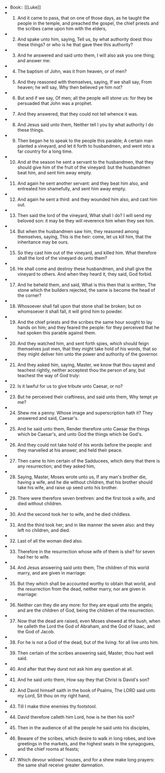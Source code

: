 - Book:: [[Luke]]
- 1. And it came to pass, that on one of those days, as he taught the people in the temple, and preached the gospel, the chief priests and the scribes came upon him with the elders,
- 2. And spake unto him, saying, Tell us, by what authority doest thou these things? or who is he that gave thee this authority?
- 3. And he answered and said unto them, I will also ask you one thing; and answer me:
- 4. The baptism of John, was it from heaven, or of men?
- 5. And they reasoned with themselves, saying, If we shall say, From heaven; he will say, Why then believed ye him not?
- 6. But and if we say, Of men; all the people will stone us: for they be persuaded that John was a prophet.
- 7. And they answered, that they could not tell whence it was.
- 8. And Jesus said unto them, Neither tell I you by what authority I do these things.
- 9. Then began he to speak to the people this parable; A certain man planted a vineyard, and let it forth to husbandmen, and went into a far country for a long time.
- 10. And at the season he sent a servant to the husbandmen, that they should give him of the fruit of the vineyard: but the husbandmen beat him, and sent him away empty.
- 11. And again he sent another servant: and they beat him also, and entreated him shamefully, and sent him away empty.
- 12. And again he sent a third: and they wounded him also, and cast him out.
- 13. Then said the lord of the vineyard, What shall I do? I will send my beloved son: it may be they will reverence him when they see him.
- 14. But when the husbandmen saw him, they reasoned among themselves, saying, This is the heir: come, let us kill him, that the inheritance may be ours.
- 15. So they cast him out of the vineyard, and killed him. What therefore shall the lord of the vineyard do unto them?
- 16. He shall come and destroy these husbandmen, and shall give the vineyard to others. And when they heard it, they said, God forbid.
- 17. And he beheld them, and said, What is this then that is written, The stone which the builders rejected, the same is become the head of the corner?
- 18. Whosoever shall fall upon that stone shall be broken; but on whomsoever it shall fall, it will grind him to powder.
- 19. And the chief priests and the scribes the same hour sought to lay hands on him; and they feared the people: for they perceived that he had spoken this parable against them.
- 20. And they watched him, and sent forth spies, which should feign themselves just men, that they might take hold of his words, that so they might deliver him unto the power and authority of the governor.
- 21. And they asked him, saying, Master, we know that thou sayest and teachest rightly, neither acceptest thou the person of any, but teachest the way of God truly:
- 22. Is it lawful for us to give tribute unto Caesar, or no?
- 23. But he perceived their craftiness, and said unto them, Why tempt ye me?
- 24. Shew me a penny. Whose image and superscription hath it? They answered and said, Caesar's.
- 25. And he said unto them, Render therefore unto Caesar the things which be Caesar's, and unto God the things which be God's.
- 26. And they could not take hold of his words before the people: and they marvelled at his answer, and held their peace.
- 27. Then came to him certain of the Sadducees, which deny that there is any resurrection; and they asked him,
- 28. Saying, Master, Moses wrote unto us, If any man's brother die, having a wife, and he die without children, that his brother should take his wife, and raise up seed unto his brother.
- 29. There were therefore seven brethren: and the first took a wife, and died without children.
- 30. And the second took her to wife, and he died childless.
- 31. And the third took her; and in like manner the seven also: and they left no children, and died.
- 32. Last of all the woman died also.
- 33. Therefore in the resurrection whose wife of them is she? for seven had her to wife.
- 34. And Jesus answering said unto them, The children of this world marry, and are given in marriage:
- 35. But they which shall be accounted worthy to obtain that world, and the resurrection from the dead, neither marry, nor are given in marriage:
- 36. Neither can they die any more: for they are equal unto the angels; and are the children of God, being the children of the resurrection.
- 37. Now that the dead are raised, even Moses shewed at the bush, when he calleth the Lord the God of Abraham, and the God of Isaac, and the God of Jacob.
- 38. For he is not a God of the dead, but of the living: for all live unto him.
- 39. Then certain of the scribes answering said, Master, thou hast well said.
- 40. And after that they durst not ask him any question at all.
- 41. And he said unto them, How say they that Christ is David's son?
- 42. And David himself saith in the book of Psalms, The LORD said unto my Lord, Sit thou on my right hand,
- 43. Till I make thine enemies thy footstool.
- 44. David therefore calleth him Lord, how is he then his son?
- 45. Then in the audience of all the people he said unto his disciples,
- 46. Beware of the scribes, which desire to walk in long robes, and love greetings in the markets, and the highest seats in the synagogues, and the chief rooms at feasts;
- 47. Which devour widows' houses, and for a shew make long prayers: the same shall receive greater damnation.
